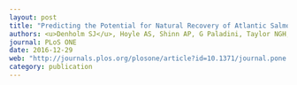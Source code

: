 ```yaml
---
layout: post
title: "Predicting the Potential for Natural Recovery of Atlantic Salmon (<i>Salmo salar</i> L.) Populations following the Introduction of <i>Gyrodactylus salaris</i> Malmberg, 1957 (Monogenea)"
authors: <u>Denholm SJ</u>, Hoyle AS, Shinn AP, G Paladini, Taylor NGH, Norman RA
journal: PLoS ONE
date: 2016-12-29
web: "http://journals.plos.org/plosone/article?id=10.1371/journal.pone.0169168"
category: publication
---
```


